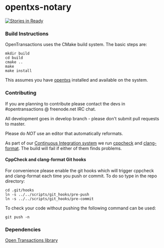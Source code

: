 opentxs-notary
==============

[![Stories in Ready](https://badge.waffle.io/open-transactions/opentxs-notary.svg?label=ready&title=Ready)](http://waffle.io/open-transactions/opentxs-notary)


### Build Instructions

OpenTransactions uses the CMake build system. The basic steps are:

    mkdir build
    cd build
    cmake ..
    make
    make install

This assumes you have [opentxs](https://github.com/Open-Transactions/opentxs)
installed and available on the system.


### Contributing

If you are planning to contribute please contact the devs in #opentransactions @ freenode.net IRC chat.

All development goes in develop branch - please don't submit pull requests to master.

Please do *NOT* use an editor that automatically reformats.

As part of our [Continuous Integration system](https://travis-ci.org/Open-Transactions/opentxs)
we run [cppcheck](https://github.com/danmar/cppcheck/) and 
[clang-format](http://clang.llvm.org/docs/ClangFormat.html). The build will fail
if either of them finds problems.

#### CppCheck and clang-format Git hooks

For convenience please enable the git hooks which will trigger cppcheck and
clang-format each time you push or commit. To do so type in the repo directory:

    cd .git/hooks  
    ln -s ../../scripts/git_hooks/pre-push
    ln -s ../../scripts/git_hooks/pre-commit
 
To check your code without pushing the following command can be used:  

    git push -n


### Dependencies

[Open Transactions library](https://github.com/Open-Transactions/opentxs)
